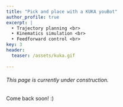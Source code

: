 ```yaml
---
title: "Pick and place with a KUKA youBot"
author_profile: true
excerpt: |
  ‣ Trajectory planning <br>
  ‣ Kinematics simulation <br>
  ‣ Feedforward control <br>
key: 3
header:
  teaser: /assets/kuka.gif
  
---
```

###### This page is currently under construction.

Come back soon! :) 
